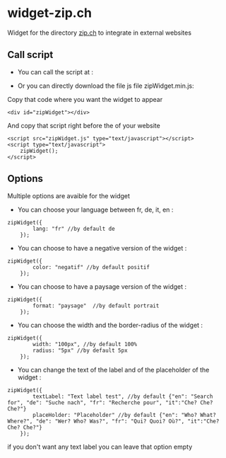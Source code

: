 # widget-zip.ch
Widget for the directory [zip.ch](https://zip.ch) to integrate in external websites


## Call script

* You can call the script at :

* Or you can directly download the file js file zipWidget.min.js:

Copy that code where you want the widget to appear 

```
<div id="zipWidget"></div>

```

And copy that script right before the </body> of your website 
```
<script src="zipWidget.js" type="text/javascript"></script>
<script type="text/javascript">	
	zipWidget();
</script>
```

## Options

Multiple options are avaible for the widget

* You can choose your language between fr, de, it, en :

```
zipWidget({
		lang: "fr" //by default de
	});

```

* You can choose to have a negative version of the widget :

```
zipWidget({
		color: "negatif" //by default positif
	});

```

* You can choose to have a paysage version of the widget :

```
zipWidget({
		format: "paysage"  //by default portrait
	});

```

* You can choose the width and the border-radius of the widget :

```
zipWidget({
		width: "100px", //by default 100%
		radius: "5px" //by default 5px
	}); 

```

* You can change the text of the label and of the placeholder of the widget :

```
zipWidget({
		textLabel: "Text label test", //by default {"en": "Search for", "de": "Suche nach", "fr": "Recherche pour", "it":"Che? Che? Che?"}
		placeHolder: "Placeholder" //by default {"en": "Who? What? Where?", "de": "Wer? Who? Was?", "fr": "Qui? Quoi? Où?", "it":"Che? Che? Che?"}
	}); 

```
if you don't want any text label you can leave that option empty
